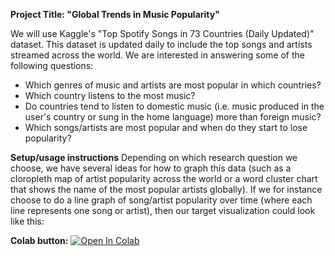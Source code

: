 **Project Title: "Global Trends in Music Popularity"**

We will use Kaggle's "Top Spotify Songs in 73 Countries (Daily Updated)" dataset. This dataset is updated daily to include the top songs and artists streamed across the world. We are interested in answering some of the following questions:

- Which genres of music and artists are most popular in which countries?
- Which country listens to the most music?
- Do countries tend to listen to domestic music (i.e. music produced in the user's country or sung in the home language) more than foreign music? 
- Which songs/artists are most popular and when do they start to lose popularity?


**Setup/usage instructions**
Depending on which research question we choose, we have several ideas for how to graph this data (such as a cloropleth map of artist popularity across the world or a word cluster chart that shows the name of the most popular artists globally). If we for instance choose to do a line graph of song/artist popularity over time (where each line represents one song or artist), then our target visualization could look like this:

**Colab button:** <a target="_blank" href="https://colab.research.google.com/github/advanced-computing/alexa_giulio_rep">
  <img src="https://colab.research.google.com/assets/colab-badge.svg" alt="Open In Colab"/>
</a>
